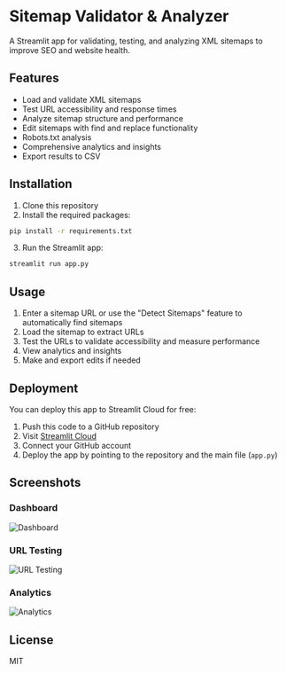 # Sitemap Validator & Analyzer

A Streamlit app for validating, testing, and analyzing XML sitemaps to improve SEO and website health.

## Features

- Load and validate XML sitemaps
- Test URL accessibility and response times
- Analyze sitemap structure and performance
- Edit sitemaps with find and replace functionality
- Robots.txt analysis
- Comprehensive analytics and insights
- Export results to CSV

## Installation

1. Clone this repository
2. Install the required packages:

```bash
pip install -r requirements.txt
```

3. Run the Streamlit app:

```bash
streamlit run app.py
```

## Usage

1. Enter a sitemap URL or use the "Detect Sitemaps" feature to automatically find sitemaps
2. Load the sitemap to extract URLs
3. Test the URLs to validate accessibility and measure performance
4. View analytics and insights
5. Make and export edits if needed

## Deployment

You can deploy this app to Streamlit Cloud for free:

1. Push this code to a GitHub repository
2. Visit [Streamlit Cloud](https://streamlit.io/cloud)
3. Connect your GitHub account
4. Deploy the app by pointing to the repository and the main file (`app.py`)

## Screenshots

### Dashboard
![Dashboard](https://example.com/dashboard.png)

### URL Testing
![URL Testing](https://example.com/testing.png)

### Analytics
![Analytics](https://example.com/analytics.png)

## License

MIT
